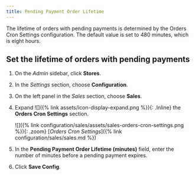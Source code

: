 ```yaml
---
title: Pending Payment Order Lifetime
---
```


The lifetime of orders with pending payments is determined by the Orders Cron Settings configuration. The default value is set to 480 minutes, which is eight hours.

## Set the lifetime of orders with pending payments

1. On the _Admin_ sidebar, click **Stores**.

1. In the _Settings_ section, choose **Configuration**.

1. On the left panel in the _Sales_ section, choose **Sales**.

1. Expand ![]({% link assets/icon-display-expand.png %}){: .Inline} the **Orders Cron Settings** section.

    ![]({% link configuration/sales/assets/sales-orders-cron-settings.png %}){: .zoom}
    [_Orders Cron Settings_]({% link configuration/sales/sales.md %})

1. In the **Pending Payment Order Lifetime (minutes)** field, enter the number of minutes before a pending payment expires.

1. Click **Save Config**.
